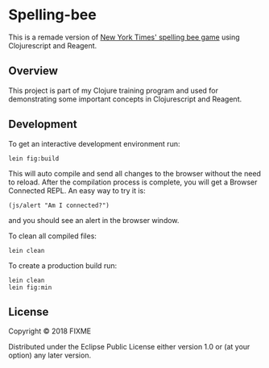 # Spelling-bee

This is a remade version of [New York Times' spelling bee game](https://www.nytimes.com/puzzles/spelling-bee) using Clojurescript and Reagent.

## Overview

This project is part of my Clojure training program and used for demonstrating some important concepts in Clojurescript and Reagent.

## Development

To get an interactive development environment run:

    lein fig:build

This will auto compile and send all changes to the browser without the
need to reload. After the compilation process is complete, you will
get a Browser Connected REPL. An easy way to try it is:

    (js/alert "Am I connected?")

and you should see an alert in the browser window.

To clean all compiled files:

	lein clean

To create a production build run:

	lein clean
	lein fig:min


## License

Copyright © 2018 FIXME

Distributed under the Eclipse Public License either version 1.0 or (at your option) any later version.
